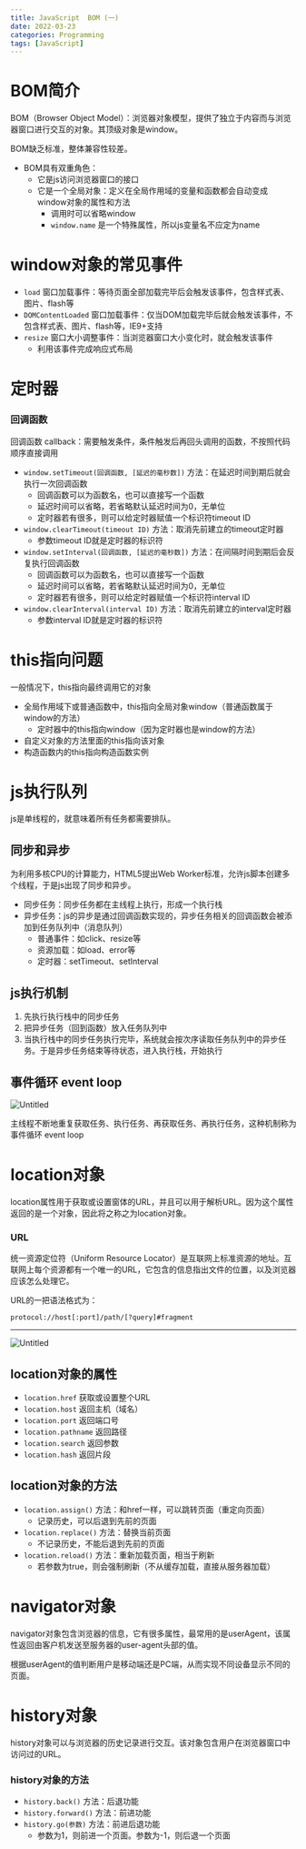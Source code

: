 ```yaml
---
title: JavaScript  BOM (一)
date: 2022-03-23
categories: Programming
tags: [JavaScript]
---
```


# BOM简介

BOM（Browser Object Model）：浏览器对象模型，提供了独立于内容而与浏览器窗口进行交互的对象。其顶级对象是window。

BOM缺乏标准，整体兼容性较差。

- BOM具有双重角色：
    - 它是js访问浏览器窗口的接口
    - 它是一个全局对象：定义在全局作用域的变量和函数都会自动变成window对象的属性和方法
        - 调用时可以省略window
        - `window.name` 是一个特殊属性，所以js变量名不应定为name

# window对象的常见事件

- `load` 窗口加载事件：等待页面全部加载完毕后会触发该事件，包含样式表、图片、flash等
- `DOMContentLoaded` 窗口加载事件：仅当DOM加载完毕后就会触发该事件，不包含样式表、图片、flash等，IE9+支持
- `resize` 窗口大小调整事件：当浏览器窗口大小变化时，就会触发该事件
    - 利用该事件完成响应式布局

# 定时器

### 回调函数

回调函数 callback：需要触发条件，条件触发后再回头调用的函数，不按照代码顺序直接调用

- `window.setTimeout(回调函数, [延迟的毫秒数])` 方法：在延迟时间到期后就会执行一次回调函数
    - 回调函数可以为函数名，也可以直接写一个函数
    - 延迟时间可以省略，若省略默认延迟时间为0，无单位
    - 定时器若有很多，则可以给定时器赋值一个标识符timeout ID
- `window.clearTimeout(timeout ID)` 方法：取消先前建立的timeout定时器
    - 参数timeout ID就是定时器的标识符
- `window.setInterval(回调函数, [延迟的毫秒数])` 方法：在间隔时间到期后会反复执行回调函数
    - 回调函数可以为函数名，也可以直接写一个函数
    - 延迟时间可以省略，若省略默认延迟时间为0，无单位
    - 定时器若有很多，则可以给定时器赋值一个标识符interval ID
- `window.clearInterval(interval ID)` 方法：取消先前建立的interval定时器
    - 参数interval ID就是定时器的标识符

# this指向问题

一般情况下，this指向最终调用它的对象

- 全局作用域下或普通函数中，this指向全局对象window（普通函数属于window的方法）
    - 定时器中的this指向window（因为定时器也是window的方法）
- 自定义对象的方法里面的this指向该对象
- 构造函数内的this指向构造函数实例

# js执行队列

js是单线程的，就意味着所有任务都需要排队。

## 同步和异步

为利用多核CPU的计算能力，HTML5提出Web Worker标准，允许js脚本创建多个线程，于是js出现了同步和异步。

- 同步任务：同步任务都在主线程上执行，形成一个执行栈
- 异步任务：js的异步是通过回调函数实现的，异步任务相关的回调函数会被添加到任务队列中（消息队列）
    - 普通事件：如click、resize等
    - 资源加载：如load、error等
    - 定时器：setTimeout、setInterval

## js执行机制

1. 先执行执行栈中的同步任务
2. 把异步任务（回到函数）放入任务队列中
3. 当执行栈中的同步任务执行完毕，系统就会按次序读取任务队列中的异步任务。于是异步任务结束等待状态，进入执行栈，开始执行

## 事件循环 event loop

![Untitled](https://leon-blog-assets.oss-cn-hangzhou.aliyuncs.com/images/js-bom-1.png)

主线程不断地重复获取任务、执行任务、再获取任务、再执行任务，这种机制称为事件循环 event loop

# location对象

location属性用于获取或设置窗体的URL，并且可以用于解析URL。因为这个属性返回的是一个对象，因此将之称之为location对象。

### URL

统一资源定位符（Uniform Resource Locator）是互联网上标准资源的地址。互联网上每个资源都有一个唯一的URL，它包含的信息指出文件的位置，以及浏览器应该怎么处理它。

URL的一把语法格式为：

`protocol://host[:port]/path/[?query]#fragment` 

---

![Untitled](https://leon-blog-assets.oss-cn-hangzhou.aliyuncs.com/images/js-bom-2.png)

## location对象的属性

- `location.href` 获取或设置整个URL
- `location.host` 返回主机（域名）
- `location.port` 返回端口号
- `location.pathname` 返回路径
- `location.search` 返回参数
- `location.hash` 返回片段

## location对象的方法

- `location.assign()` 方法：和href一样，可以跳转页面（重定向页面）
    - 记录历史，可以后退到先前的页面
- `location.replace()` 方法：替换当前页面
    - 不记录历史，不能后退到先前的页面
- `location.reload()` 方法：重新加载页面，相当于刷新
    - 若参数为true，则会强制刷新（不从缓存加载，直接从服务器加载）

# navigator对象

navigator对象包含浏览器的信息，它有很多属性，最常用的是userAgent，该属性返回由客户机发送至服务器的user-agent头部的值。

根据userAgent的值判断用户是移动端还是PC端，从而实现不同设备显示不同的页面。

# history对象

history对象可以与浏览器的历史记录进行交互。该对象包含用户在浏览器窗口中访问过的URL。

### history对象的方法

- `history.back()` 方法：后退功能
- `history.forward()` 方法：前进功能
- `history.go(参数)` 方法：前进后退功能
    - 参数为1，则前进一个页面。参数为-1，则后退一个页面